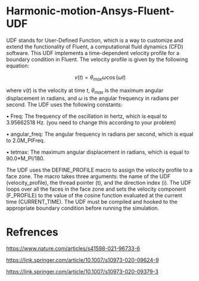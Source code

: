 # Harmonic-motion-Ansys-Fluent-UDF
UDF stands for User-Defined Function, which is a way to customize and extend the functionality of Fluent, a computational fluid dynamics (CFD) software.
This UDF implements a time-dependent velocity profile for a boundary condition in Fluent. The velocity profile is given by the following equation:

$$v(t) = \theta_{max} \omega \cos(\omega t)$$

where $v(t)$ is the velocity at time $t$, $\theta_{max}$ is the maximum angular displacement in radians, and $\omega$ is the angular frequency in radians per second. The UDF uses the following constants:

•  Freq: The frequency of the oscillation in hertz, which is equal to 3.95662518 Hz. (you need to change this according to your problem)

•  angular_freq: The angular frequency in radians per second, which is equal to 2.0M_PIFreq.

•  tetmax: The maximum angular displacement in radians, which is equal to 90.0*M_PI/180.

The UDF uses the DEFINE_PROFILE macro to assign the velocity profile to a face zone. The macro takes three arguments: the name of the UDF (velocity_profile), the thread pointer (t), and the direction index (i). The UDF loops over all the faces in the face zone and sets the velocity component (F_PROFILE) to the value of the cosine function evaluated at the current time (CURRENT_TIME). The UDF must be compiled and hooked to the appropriate boundary condition before running the simulation.

# Refrences

https://www.nature.com/articles/s41598-021-96733-6

https://link.springer.com/article/10.1007/s10973-020-09624-9

https://link.springer.com/article/10.1007/s10973-020-09379-3

